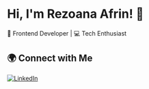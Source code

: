 # Hi, I'm Rezoana Afrin! 👋
🚀 Frontend Developer | 💻 Tech Enthusiast 
## 🌍 Connect with Me  
[![LinkedIn](https://img.shields.io/badge/LinkedIn-Connect-blue)]([https://www.linkedin.com/in/rezoana-afrin/])



<!--
**rezoanaafrinn/rezoanaafrinn** is a ✨ _special_ ✨ repository because its `README.md` (this file) appears on your GitHub profile.

Here are some ideas to get you started:

- 🔭 I’m currently working on ...
- 🌱 I’m currently learning ...
- 👯 I’m looking to collaborate on ...
- 🤔 I’m looking for help with ...
- 💬 Ask me about ...
- 📫 How to reach me: ...
- 😄 Pronouns: ...
- ⚡ Fun fact: ...
-->
